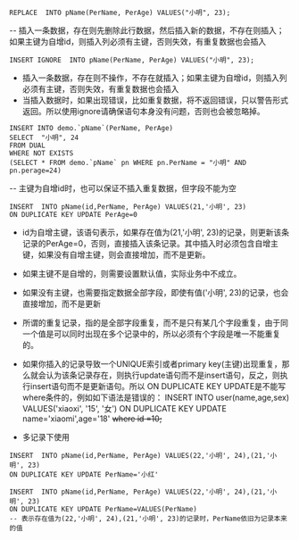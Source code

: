 
 
```
REPLACE  INTO pName(PerName, PerAge) VALUES("小明", 23);
```
 -- 插入一条数据，存在则先删除此行数据，然后插入新的数据，不存在则插入；如果主键为自增id，则插入列必须有主键，否则失效，有重复数据也会插入
 ```
INSERT IGNORE  INTO pName(PerName, PerAge) VALUES("小明", 23);
```

*  插入一条数据，存在则不操作，不存在就插入；如果主键为自增id，则插入列必须有主键，否则失效，有重复数据也会插入
*  当插入数据时，如果出现错误，比如重复数据，将不返回错误，只以警告形式返回。所以使用ignore请确保语句本身没有问题，否则也会被忽略掉。

```
INSERT INTO demo.`pName`(PerName, PerAge)
SELECT  "小明", 24
FROM DUAL 
WHERE NOT EXISTS 
(SELECT * FROM demo.`pName` pn WHERE pn.PerName = "小明" AND pn.perage=24)
```
-- 主键为自增id时，也可以保证不插入重复数据，但字段不能为空
```
INSERT  INTO pName(id,PerName, PerAge) VALUES(21,'小明', 23)
ON DUPLICATE KEY UPDATE PerAge=0
```

* id为自增主键，该语句表示，如果存在值为(21,'小明', 23)的记录，则更新该条记录的PerAge=0，否则，直接插入该条记录。其中插入时必须包含自增主键，如果没有自增主键，则会直接增加，而不是更新。

* 如果主键不是自增的，则需要设置默认值，实际业务中不成立。

* 如果没有主键，也需要指定数据全部字段，即使有值('小明', 23)的记录，也会直接增加，而不是更新

* 所谓的重复记录，指的是全部字段重复，而不是只有某几个字段重复，由于同一个值是可以同时出现在多个记录中的，所以必须有个字段是唯一不能重复的。

* 如果你插入的记录导致一个UNIQUE索引或者primary key(主键)出现重复，那么就会认为该条记录存在，则执行update语句而不是insert语句，反之，则执行insert语句而不是更新语句。所以 ON DUPLICATE KEY UPDATE是不能写where条件的，例如如下语法是错误的：
INSERT INTO user(name,age,sex) VALUES('xiaoxi', '15', '女') ON DUPLICATE KEY UPDATE name='xiaomi',age='18' ~~where id =10;~~



* 多记录下使用
```
INSERT  INTO pName(id,PerName, PerAge) VALUES(22,'小明', 24),(21,'小明', 23)
ON DUPLICATE KEY UPDATE PerName='小红'

INSERT  INTO pName(id,PerName, PerAge) VALUES(22,'小明', 24),(21,'小明', 23)
ON DUPLICATE KEY UPDATE PerName=VALUES(PerName) 
-- 表示存在值为(22,'小明', 24),(21,'小明', 23)的记录时，PerName依旧为记录本来的值
```

